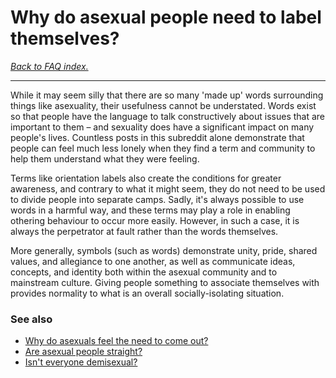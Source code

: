 # Why do asexual people need to label themselves?

[*Back to FAQ index.*](w/asexuality/faq)

---

While it may seem silly that there are so many 'made up' words surrounding things like asexuality, their usefulness cannot be understated. Words exist so that people have the language to talk constructively about issues that are important to them – and sexuality does have a significant impact on many people's lives. Countless posts in this subreddit alone demonstrate that people can feel much less lonely when they find a term and community to help them understand what they were feeling.

Terms like orientation labels also create the conditions for greater awareness, and contrary to what it might seem, they do not need to be used to divide people into separate camps. Sadly, it's always possible to use words in a harmful way, and these terms may play a role in enabling othering behaviour to occur more easily. However, in such a case, it is always the perpetrator at fault rather than the words themselves.

More generally, symbols (such as words) demonstrate unity, pride, shared values, and allegiance to one another, as well as communicate ideas, concepts, and identity both within the asexual community and to mainstream culture. Giving people something to associate themselves with provides normality to what is an overall socially-isolating situation.

### See also

* [Why do asexuals feel the need to come out?](w/asexuality/faq/why_do_asexuals_come_out)
* [Are asexual people straight?](w/asexuality/faq/are_asexuals_straight)
* [Isn't everyone demisexual?](w/asexuality/faq/isnt_everyone_demi)